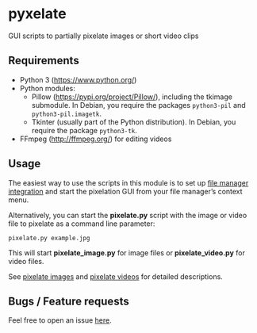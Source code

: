 # pyxelate

GUI scripts to partially pixelate images or short video clips

## Requirements

- Python 3 (<https://www.python.org/>)
- Python modules:
  - Pillow (<https://pypi.org/project/Pillow/>), including the tkimage submodule.
    In Debian, you require the packages `python3-pil` and `python3-pil.imagetk`.
  - Tkinter (usually part of the Python distribution).
    In Debian, you require the package `python3-tk`.
- FFmpeg (<http://ffmpeg.org/>) for editing videos

## Usage

The easiest way to use the scripts in this module is to set up
[file manager integration](docs/file-manager-integration.md) and
start the pixelation GUI from your file manager’s context menu.

Alternatively, you can start the **pixelate.py** script with
the image or video file to pixelate as a command line parameter:

`pixelate.py example.jpg`

This will start **pixelate_image.py** for image files
or **pixelate_video.py** for video files.

See [pixelate images](docs/pixelate-images.md)
and [pixelate videos](docs/pixelate-videos.md)
for detailed descriptions.

## Bugs / Feature requests

Feel free to open an issue [here](https://github.com/blackstream-x/pyxelate/issues).
